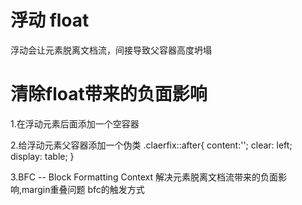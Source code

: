 # 浮动 float
浮动会让元素脱离文档流，间接导致父容器高度坍塌

# 清除float带来的负面影响
1.在浮动元素后面添加一个空容器<div style="clear: left;"></div>
2.给浮动元素父容器添加一个伪类
    .claerfix::after{
        content:'';
        clear: left;
        display: table;
    }

3.BFC -- Block Formatting Context
    解决元素脱离文档流带来的负面影响,margin重叠问题
    bfc的触发方式